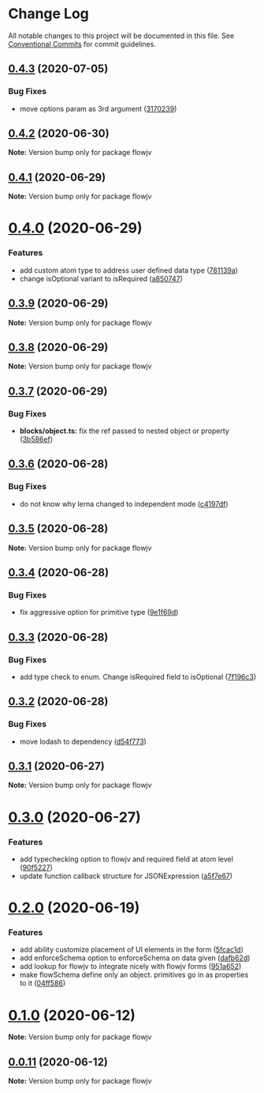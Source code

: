 # Change Log

All notable changes to this project will be documented in this file.
See [Conventional Commits](https://conventionalcommits.org) for commit guidelines.

## [0.4.3](https://github.com/kishoreiiitn/flowjv/compare/v0.4.2...v0.4.3) (2020-07-05)


### Bug Fixes

* move options param as 3rd argument ([3170239](https://github.com/kishoreiiitn/flowjv/commit/3170239b37cafc93f835eafaf062433369f88ed4))





## [0.4.2](https://github.com/kishoreiiitn/flowjv/compare/v0.4.0...v0.4.2) (2020-06-30)

**Note:** Version bump only for package flowjv





## [0.4.1](https://github.com/kishoreiiitn/flowjv/compare/v0.4.0...v0.4.1) (2020-06-29)

**Note:** Version bump only for package flowjv





# [0.4.0](https://github.com/kishoreiiitn/flowjv/compare/v0.3.9...v0.4.0) (2020-06-29)


### Features

* add custom atom type to address user defined data type ([781139a](https://github.com/kishoreiiitn/flowjv/commit/781139a251ac5cd88dd31254b0b3850b2a1bff1e))
* change isOptional variant to isRequired ([a850747](https://github.com/kishoreiiitn/flowjv/commit/a850747fa01e823927a09b4c9e6b95eee1f728f6))





## [0.3.9](https://github.com/kishoreiiitn/flowjv/compare/v0.3.8...v0.3.9) (2020-06-29)

**Note:** Version bump only for package flowjv





## [0.3.8](https://github.com/kishoreiiitn/flowjv/compare/v0.3.7...v0.3.8) (2020-06-29)

**Note:** Version bump only for package flowjv





## [0.3.7](https://github.com/kishoreiiitn/flowjv/compare/v0.3.6...v0.3.7) (2020-06-29)


### Bug Fixes

* **blocks/object.ts:** fix the ref passed to nested object or property ([3b586ef](https://github.com/kishoreiiitn/flowjv/commit/3b586ef2b20ab3cf03e4d23b4cea434b57c72489))





## [0.3.6](https://github.com/kishoreiiitn/flowjv/compare/v0.3.5...v0.3.6) (2020-06-28)


### Bug Fixes

* do not know why lerna changed to independent mode ([c4197df](https://github.com/kishoreiiitn/flowjv/commit/c4197df881c6be49482007420218ac320504b8c9))





## [0.3.5](https://github.com/kishoreiiitn/flowjv/compare/v0.3.4...v0.3.5) (2020-06-28)

**Note:** Version bump only for package flowjv





## [0.3.4](https://github.com/kishoreiiitn/flowjv/compare/v0.3.3...v0.3.4) (2020-06-28)


### Bug Fixes

* fix aggressive option for primitive type ([9e1f69d](https://github.com/kishoreiiitn/flowjv/commit/9e1f69de1b3477c25a0c6f3c816ae1bf271224fd))





## [0.3.3](https://github.com/kishoreiiitn/flowjv/compare/v0.3.2...v0.3.3) (2020-06-28)


### Bug Fixes

* add type check to enum. Change isRequired field to isOptional ([7f196c3](https://github.com/kishoreiiitn/flowjv/commit/7f196c3dd4acb41843ea0f850e0814c27dffaba6))





## [0.3.2](https://github.com/kishoreiiitn/flowjv/compare/v0.3.1...v0.3.2) (2020-06-28)


### Bug Fixes

* move lodash to dependency ([d54f773](https://github.com/kishoreiiitn/flowjv/commit/d54f7735f76c3b027bcf824128d483f62aed198e))





## [0.3.1](https://github.com/kishoreiiitn/flowjv/compare/v0.3.0...v0.3.1) (2020-06-27)

**Note:** Version bump only for package flowjv





# [0.3.0](https://github.com/kishoreiiitn/flowjv/compare/v0.2.0...v0.3.0) (2020-06-27)


### Features

* add typechecking option to flowjv and required field at atom level ([90f5227](https://github.com/kishoreiiitn/flowjv/commit/90f522704c2e036c49df93dfa8efebd96316f291))
* update function callback structure for JSONExpression ([a5f7e67](https://github.com/kishoreiiitn/flowjv/commit/a5f7e67a9fe0c1f876c268ee6ce9ca0abb2be2b9))





# [0.2.0](https://github.com/kishoreiiitn/flowjv/compare/v0.0.10...v0.2.0) (2020-06-19)


### Features

* add ability customize placement of UI elements in the form ([5fcac1d](https://github.com/kishoreiiitn/flowjv/commit/5fcac1d37510019d7a3c0c84987ca44cc0e16ad9))
* add enforceSchema option to enforceSchema on data given ([dafb62d](https://github.com/kishoreiiitn/flowjv/commit/dafb62d76ab671afa1165c9c078d59fe3cc8cff9))
* add lookup for flowjv to integrate nicely with flowjv forms ([951a652](https://github.com/kishoreiiitn/flowjv/commit/951a65243134ca1941a8bb249631f699a75a3d86))
* make flowSchema define only an object. primitives go in as properties to it ([04ff586](https://github.com/kishoreiiitn/flowjv/commit/04ff586d8415783666f28e6d9130af6e54e897d0))





# [0.1.0](https://github.com/kishoreiiitn/flowjv/compare/v0.0.11...v0.1.0) (2020-06-12)

**Note:** Version bump only for package flowjv





## [0.0.11](https://github.com/kishoreiiitn/flowjv/compare/v0.0.10...v0.0.11) (2020-06-12)

**Note:** Version bump only for package flowjv
